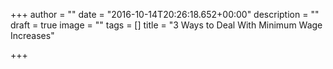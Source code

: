 +++
author = ""
date = "2016-10-14T20:26:18.652+00:00"
description = ""
draft = true
image = ""
tags = []
title = "3 Ways to Deal With Minimum Wage Increases"

+++
